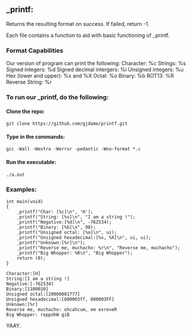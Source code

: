 ## _printf:
Returns the resulting format on success. If failed, return -1.

Each file contains a function to aid with basic functioning of _printf.

### Format Capabilities
Our version of program can print the following:
Character: %c
Strings: %s
Signed integers: %d
Signed decimal intergers: %i
Unsigned integers: %u
Hex (lower and upper): %x and %X
Octal: %o
Binary: %b
ROT13: %R
Reverse String: %r

### To run our _printf, do the following:

#### Clone the repo:
```
git clone https://github.com/gjdame/printf.git
```

#### Type in the commands:
```
gcc -Wall -Wextra -Werror -pedantic -Wno-format *.c
```

#### Run the executable:
```
./a.out
```

### Examples:

```
int main(void)
{
	_printf("Char: [%c]\n", 'H');
	_printf("String: [%s]\n", "I am a string !");
	_printf("Negative:[%d]\n", -762534);
	_printf("Binary: [%b]\n", 98);
	_printf("Unsigned octal: [%o]\n", ui);
	_printf("Unsigned hexadecimal:[%x, %X]\n", ui, ui);
	_printf("Unknown:[%r]\n");
	_printf("Reverse me, muchacho: %r\n", "Reverse me, muchacho");
	_printf("Big Whopper: %R\n", "Big Whopper");
	return (0);
}

Character:[H]
String:[I am a string !]
Negative:[-762534]
Binary:[1100010]
Unsigned octal:[20000001777]
Unsigned hexadecimal:[800003ff, 800003FF]
Unknown:[%r]
Reverse me, muchacho: ohcahcum, em esreveR
Big Whopper: reppohW giB
```

YAAY.